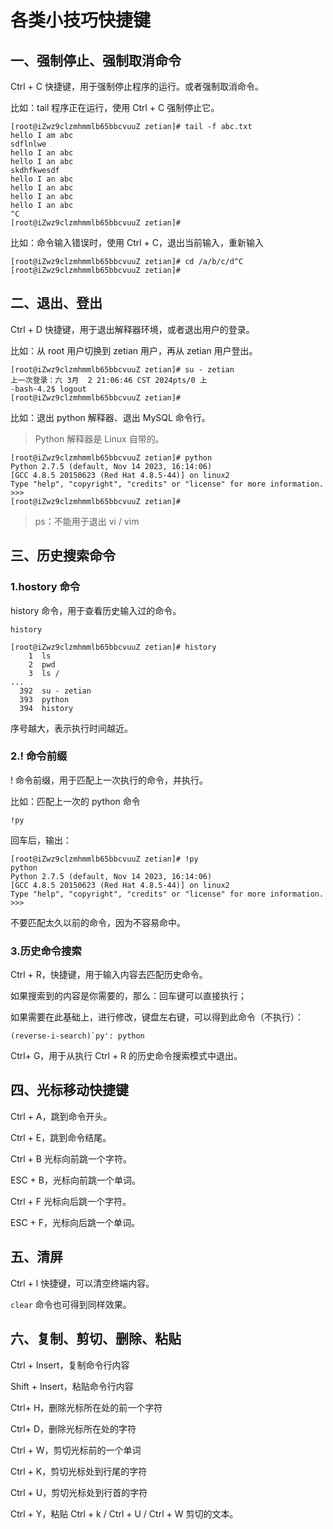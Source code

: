 # 各类小技巧快捷键

## 一、强制停止、强制取消命令

Ctrl + C 快捷键，用于强制停止程序的运行。或者强制取消命令。

比如：tail 程序正在运行，使用 Ctrl + C 强制停止它。

```shell
[root@iZwz9clzmhmmlb65bbcvuuZ zetian]# tail -f abc.txt
hello I am abc
sdflnlwe
hello I an abc
hello I an abc
skdhfkwesdf
hello I an abc
hello I an abc
hello I an abc
hello I an abc
^C
[root@iZwz9clzmhmmlb65bbcvuuZ zetian]#
```

比如：命令输入错误时，使用 Ctrl + C，退出当前输入，重新输入

```shell
[root@iZwz9clzmhmmlb65bbcvuuZ zetian]# cd /a/b/c/d^C
[root@iZwz9clzmhmmlb65bbcvuuZ zetian]#
```

## 二、退出、登出

Ctrl + D 快捷键，用于退出解释器环境，或者退出用户的登录。

比如：从 root 用户切换到 zetian 用户，再从 zetian 用户登出。

```shell
[root@iZwz9clzmhmmlb65bbcvuuZ zetian]# su - zetian
上一次登录：六 3月  2 21:06:46 CST 2024pts/0 上
-bash-4.2$ logout
[root@iZwz9clzmhmmlb65bbcvuuZ zetian]#
```

比如：退出 python 解释器、退出 MySQL 命令行。

> Python 解释器是 Linux 自带的。

```shell
[root@iZwz9clzmhmmlb65bbcvuuZ zetian]# python
Python 2.7.5 (default, Nov 14 2023, 16:14:06)
[GCC 4.8.5 20150623 (Red Hat 4.8.5-44)] on linux2
Type "help", "copyright", "credits" or "license" for more information.
>>>
[root@iZwz9clzmhmmlb65bbcvuuZ zetian]#
```

> ps：不能用于退出 vi / vim

## 三、历史搜索命令

### 1.hostory 命令

history 命令，用于查看历史输入过的命令。

```shell
history
```

```shell
[root@iZwz9clzmhmmlb65bbcvuuZ zetian]# history
    1  ls
    2  pwd
    3  ls /
...
  392  su - zetian
  393  python
  394  history
```

序号越大，表示执行时间越近。

### 2.! 命令前缀

! 命令前缀，用于匹配上一次执行的命令，并执行。

比如：匹配上一次的 python 命令

```shell
!py
```

回车后，输出：

```shell
[root@iZwz9clzmhmmlb65bbcvuuZ zetian]# !py
python
Python 2.7.5 (default, Nov 14 2023, 16:14:06)
[GCC 4.8.5 20150623 (Red Hat 4.8.5-44)] on linux2
Type "help", "copyright", "credits" or "license" for more information.
>>>
```

不要匹配太久以前的命令，因为不容易命中。

### 3.历史命令搜索

Ctrl + R，快捷键，用于输入内容去匹配历史命令。

如果搜索到的内容是你需要的，那么：回车键可以直接执行；

如果需要在此基础上，进行修改，键盘左右键，可以得到此命令（不执行）：

```shell
(reverse-i-search)`py': python
```

Ctrl+ G，用于从执行 Ctrl + R 的历史命令搜索模式中退出。

## 四、光标移动快捷键

Ctrl + A，跳到命令开头。

Ctrl + E，跳到命令结尾。

Ctrl + B 光标向前跳一个字符。

ESC + B，光标向前跳一个单词。

Ctrl + F 光标向后跳一个字符。

ESC + F，光标向后跳一个单词。

## 五、清屏

Ctrl + l 快捷键，可以清空终端内容。

`clear` 命令也可得到同样效果。

## 六、复制、剪切、删除、粘贴

Ctrl + Insert，复制命令行内容

Shift + Insert，粘贴命令行内容

Ctrl+ H，删除光标所在处的前一个字符

Ctrl+ D，删除光标所在处的字符

Ctrl + W，剪切光标前的一个单词

Ctrl + K，剪切光标处到行尾的字符

Ctrl + U，剪切光标处到行首的字符

Ctrl + Y，粘贴 Ctrl + k / Ctrl + U / Ctrl + W 剪切的文本。
